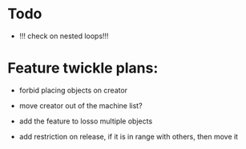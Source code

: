 # Todo

- !!! check on nested loops!!!

# Feature twickle plans:

- forbid placing objects on creator
- move creator out of the machine list?

- add the feature to losso multiple objects
- add restriction on release, if it is in range with others, then move it
